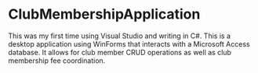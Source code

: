 ClubMembershipApplication
=========================

This was my first time using Visual Studio and writing in C#. This is a desktop application using WinForms that interacts with a Microsoft Access database. It allows for club member CRUD operations as well as club membership fee coordination.